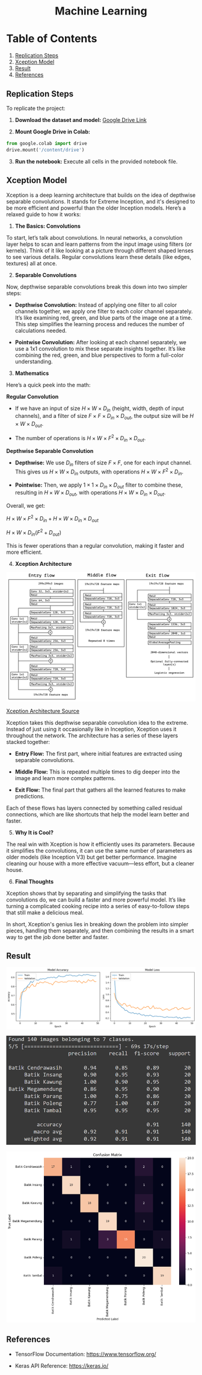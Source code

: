 <p align="center">
  <h1 align="center"><b>Machine Learning</b></h1>
</p>

# **Table of Contents**

1. [Replication Steps](#replication-steps)
2. [Xception Model](#xception-model)
3. [Result](#result)
4. [References](#references)

## **Replication Steps**

To replicate the project:

1. **Download the dataset and model:** [Google Drive Link](https://drive.google.com/drive/folders/1P2fe_RnuaxFPFVToTDKOiRzw7f_k30Q5)

2. **Mount Google Drive in Colab:**

```python
from google.colab import drive
drive.mount('/content/drive')
```

3. **Run the notebook:** Execute all cells in the provided notebook file.

## **Xception Model**

Xception is a deep learning architecture that builds on the idea of depthwise separable convolutions. It stands for Extreme Inception, and it's designed to be more efficient and powerful than the older Inception models. Here’s a relaxed guide to how it works:

1. **The Basics: Convolutions**

To start, let’s talk about convolutions. In neural networks, a convolution layer helps to scan and learn patterns from the input image using filters (or kernels). Think of it like looking at a picture through different shaped lenses to see various details. Regular convolutions learn these details (like edges, textures) all at once.

2. **Separable Convolutions**

Now, depthwise separable convolutions break this down into two simpler steps:

* **Depthwise Convolution:** Instead of applying one filter to all color channels together, we apply one filter to each color channel separately. It’s like examining red, green, and blue parts of the image one at a time. This step simplifies the learning process and reduces the number of calculations needed.

* **Pointwise Convolution:** After looking at each channel separately, we use a 1x1 convolution to mix these separate insights together. It’s like combining the red, green, and blue perspectives to form a full-color understanding.

3. **Mathematics**

Here’s a quick peek into the math:

**Regular Convolution**

* If we have an input of size $H \times W \times D_{in}$ (height, width, depth of input channels), and a filter of size $F \times F \times D_{in} \times D_{out}$, the output size will be $H \times W \times D_{out}$.

* The number of operations is $H \times W \times F^2 \times D_{in} \times D_{out}$.

**Depthwise Separable Convolution**

* **Depthwise:** We use $D_{in}$ filters of size $F \times F$, one for each input channel. This gives us $H \times W \times D_{in}$ outputs, with operations $H \times W \times F^2 \times D_{in}$.

* **Pointwise:** Then, we apply $1 \times 1 \times D_{in} \times D_{out}$ filter to combine these, resulting in $H \times W \times D_{out}$, with operations $H \times W \times D_{in} \times D_{out}$.

Overall, we get:

$H \times W \times F^2 \times D_{in} + H \times W \times D_{in} \times D_{out}$

$H \times W \times D_{in} (F^2 + D_{out})$

This is fewer operations than a regular convolution, making it faster and more efficient.

4. **Xception Architecture**

![Xception Architecture](Xception_Architecture.png)

[Xception Architecture Source](https://arxiv.org/abs/1610.02357)

Xception takes this depthwise separable convolution idea to the extreme. Instead of just using it occasionally like in Inception, Xception uses it throughout the network. The architecture has a series of these layers stacked together:

* **Entry Flow:** The first part, where initial features are extracted using separable convolutions.
  
* **Middle Flow:** This is repeated multiple times to dig deeper into the image and learn more complex patterns.
  
* **Exit Flow:** The final part that gathers all the learned features to make predictions.

Each of these flows has layers connected by something called residual connections, which are like shortcuts that help the model learn better and faster.

5. **Why It is Cool?**

The real win with Xception is how it efficiently uses its parameters. Because it simplifies the convolutions, it can use the same number of parameters as older models (like Inception V3) but get better performance. Imagine cleaning our house with a more effective vacuum—less effort, but a cleaner house.

6. **Final Thoughts**

Xception shows that by separating and simplifying the tasks that convolutions do, we can build a faster and more powerful model. It’s like turning a complicated cooking recipe into a series of easy-to-follow steps that still make a delicious meal.

In short, Xception's genius lies in breaking down the problem into simpler pieces, handling them separately, and then combining the results in a smart way to get the job done better and faster.

## Result

![Xception Accuracy & Loss Plot](Xception_Accuracy_Loss_Plot.png)

![Xception Classification Report](Xception_Classification_Report.png)

![Xception Confusion Matrix](Xception_Confusion_Matrix.png)

## References

* TensorFlow Documentation: https://www.tensorflow.org/

* Keras API Reference: https://keras.io/
